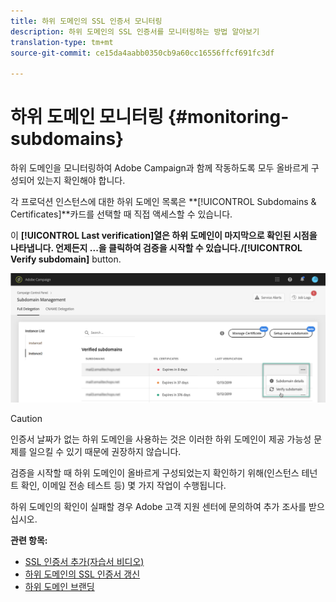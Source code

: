 ```yaml
---
title: 하위 도메인의 SSL 인증서 모니터링
description: 하위 도메인의 SSL 인증서를 모니터링하는 방법 알아보기
translation-type: tm+mt
source-git-commit: ce15da4aabb0350cb9a60cc16556ffcf691fc3df

---
```



# 하위 도메인 모니터링 {#monitoring-subdomains}

하위 도메인을 모니터링하여 Adobe Campaign과 함께 작동하도록 모두 올바르게 구성되어 있는지 확인해야 합니다.

각 프로덕션 인스턴스에 대한 하위 도메인 목록은 **[!UICONTROL Subdomains & Certificates]**카드를 선택할 때 직접 액세스할 수 있습니다.

이 **[!UICONTROL Last verification]**열은 하위 도메인이 마지막으로 확인된 시점을 나타냅니다.** 언제든지 **...을 클릭하여 검증을 시작할 수 있습니다./**[!UICONTROL Verify subdomain]** button.

![](assets/subdomain_verification.png)

>[!CAUTION]
>
>인증서 날짜가 없는 하위 도메인을 사용하는 것은 이러한 하위 도메인이 제공 가능성 문제를 일으킬 수 있기 때문에 권장하지 않습니다.

검증을 시작할 때 하위 도메인이 올바르게 구성되었는지 확인하기 위해(인스턴스 테넌트 확인, 이메일 전송 테스트 등) 몇 가지 작업이 수행됩니다.

하위 도메인의 확인이 실패할 경우 Adobe 고객 지원 센터에 문의하여 추가 조사를 받으십시오.

**관련 항목:**

* [SSL 인증서 추가(자습서 비디오)](https://docs.adobe.com/content/help/en/campaign-learn/campaign-standard-tutorials/administrating/control-panel/adding-ssl-certificates.html)
* [하위 도메인의 SSL 인증서 갱신](../../subdomains-certificates/using/renewing-subdomain-certificate.md)
* [하위 도메인 브랜딩](../../subdomains-certificates/using/subdomains-branding.md)
